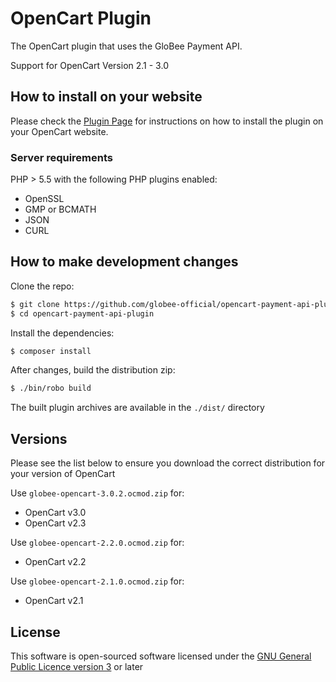 # OpenCart Plugin

The OpenCart plugin that uses the GloBee Payment API.

Support for OpenCart Version 2.1 - 3.0

## How to install on your website

Please check the [Plugin Page](https://globee.com/opencart) for instructions on how to install the plugin on your
OpenCart website.

### Server requirements
PHP > 5.5 with the following PHP plugins enabled:
* OpenSSL
* GMP or BCMATH
* JSON
* CURL

## How to make development changes

Clone the repo:
```bash
$ git clone https://github.com/globee-official/opencart-payment-api-plugin
$ cd opencart-payment-api-plugin
```

Install the dependencies:
```bash
$ composer install
```

After changes, build the distribution zip:
```bash
$ ./bin/robo build
```

The built plugin archives are available in the `./dist/` directory

## Versions

Please see the list below to ensure you download the correct distribution for your version of OpenCart

Use `globee-opencart-3.0.2.ocmod.zip` for:
- OpenCart v3.0
- OpenCart v2.3

Use `globee-opencart-2.2.0.ocmod.zip` for:
- OpenCart v2.2

Use `globee-opencart-2.1.0.ocmod.zip` for:
- OpenCart v2.1


## License
This software is open-sourced software licensed under the [GNU General Public Licence version 3](https://www.gnu.org/licenses/) or later
